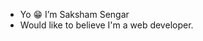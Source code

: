 - Yo 😁 I’m Saksham Sengar
- Would like to believe I'm a web developer.

<!---
Saksh479/Saksh479 is a ✨ special ✨ repository because its `README.md` (this file) appears on your GitHub profile.
You can click the Preview link to take a look at your changes.
--->
